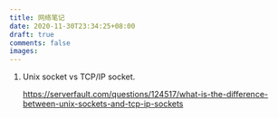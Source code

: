 ```yaml
---
title: 网络笔记
date: 2020-11-30T23:34:25+08:00
draft: true
comments: false
images:
---
```


1. Unix socket vs TCP/IP socket.

   https://serverfault.com/questions/124517/what-is-the-difference-between-unix-sockets-and-tcp-ip-sockets

